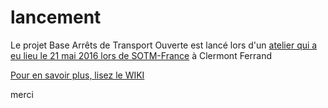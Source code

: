 # lancement
Le projet Base Arrêts de Transport Ouverte est lancé lors d'un [atelier qui a eu lieu le 21 mai 2016 lors de SOTM-France](https://github.com/BATO-FR/lancement/wiki/Atelier-BATO-SOTM-France) à Clermont Ferrand

[Pour en savoir plus, lisez le WIKI](https://github.com/BATO-FR/lancement/wiki)

merci

